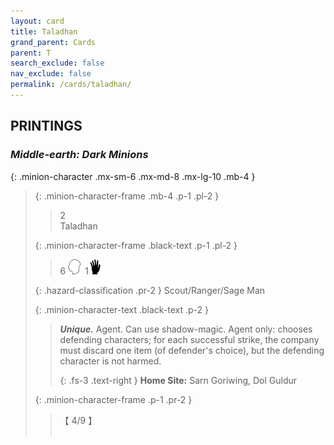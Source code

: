 ```yaml
---
layout: card
title: Taladhan
grand_parent: Cards
parent: T
search_exclude: false
nav_exclude: false
permalink: /cards/taladhan/
---
```


## PRINTINGS


### _Middle-earth: Dark Minions_

{: .minion-character .mx-sm-6 .mx-md-8 .mx-lg-10 .mb-4 }
> {: .minion-character-frame .mb-4 .p-1 .pl-2 }
> > <div class="hazard-mp">2</div>
> > <div class="card-name">Taladhan</div>
>
> {: .minion-character-frame .black-text .p-1 .pl-2 }
> > 6 ![](/assets/images/mind.svg)&ensp;1![](/assets/images/di.svg)
>
> {: .hazard-classification .pr-2 }
> Scout/Ranger/Sage Man
>
> {: .minion-character-text .black-text .p-2 }
> > _**Unique.**_ Agent. Can use shadow-magic. Agent only: chooses defending characters; for each successful strike, the company must discard one item (of defender's choice), but the defending character is not harmed.   
> > 
> > {: .fs-3 .text-right } 
> > **Home Site:** Sarn Goriwing, Dol Guldur 
>
> {: .minion-character-frame .p-1 .pr-2 }
> > <div class="card-shield">【 4/9 】</div>
> > <div class="card-corruption-white">&nbsp;</div>
